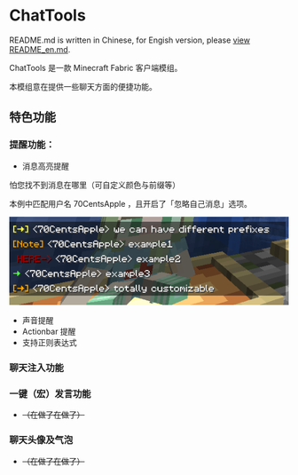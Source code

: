 # ChatTools

README.md is written in Chinese, for Engish version, please [view README_en.md](README_en.md).

ChatTools 是一款 Minecraft Fabric 客户端模组。

本模组意在提供一些聊天方面的便捷功能。

## 特色功能
### 提醒功能：
- 消息高亮提醒

怕您找不到消息在哪里（可自定义颜色与前缀等）

本例中匹配用户名 70CentsApple ，且开启了「忽略自己消息」选项。

![Highlight](images/highlight.png)

- 声音提醒
- Actionbar 提醒
- 支持正则表达式

### 聊天注入功能
### 一键（宏）发言功能
- ~~（在做了在做了）~~
### 聊天头像及气泡
- ~~（在做了在做了）~~